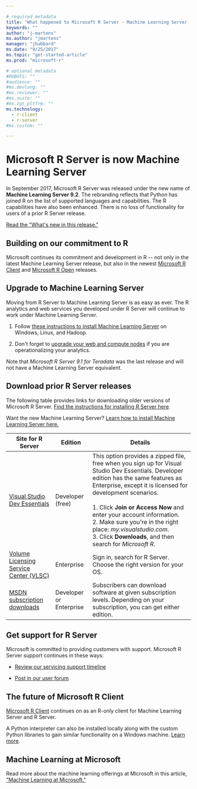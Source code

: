```yaml
---

# required metadata
title: "What happened to Microsoft R Server - Machine Learning Server | Microsoft Docs"
keywords: ""
author: "j-martens"
ms.author: "jmartens"
manager: "jhubbard"
ms.date: "9/25/2017"
ms.topic: "get-started-article"
ms.prod: "microsoft-r"

# optional metadata
#ROBOTS: ""
#audience: ""
#ms.devlang: ""
#ms.reviewer: ""
#ms.suite: ""
#ms.tgt_pltfrm: ""
ms.technology:
  - r-client
  - r-server
#ms.custom: ""

---
```


# Microsoft R Server is now Machine Learning Server

In September 2017, Microsoft R Server was released under the new name of **Machine Learning Server 9.2**. The rebranding reflects that Python has joined R on the list of supported languages and capabilities. The R capabilities have also been enhanced. There is no loss of functionality for users of a prior R Server release.

[Read the "What's new in this release."](whats-new-in-machine-learning-server.md)

## Building on our commitment to R

Microsoft continues its commitment and development in R -- not only in the latest Machine Learning Server release, but also in the newest [Microsoft R Client](r-client/what-is-microsoft-r-client.md) and [Microsoft R Open](https://mran.microsoft.com) releases.

## Upgrade to Machine Learning Server

Moving from R Server to Machine Learning Server is as easy as ever. The R analytics and web services you developed under R Server will continue to work under Machine Learning Server.

1. Follow [these instructions to install Machine Learning Server](install/machine-learning-server-install.md) on Windows, Linux, and Hadoop. 

1. Don't forget to [upgrade your web and compute nodes](operationalize/configure-start-for-administrators.md#configure-server-for-operationalization) if you are operationalizing your analytics.


Note that _Microsoft R Server 9.1 for Teradata_ was the last release and will not have a Machine Learning Server equivalent.

## Download prior R Server releases

The following table provides links for downloading older versions of Microsoft R Server. [Find the instructions for installing R Server here](install/r-server-install.md). 

Want the new Machine Learning Server? [Learn how to install Machine Learning Server here.](install/machine-learning-server-install.md)

| Site for R Server | Edition | Details |
|------|---------|---------|
| [Visual Studio Dev Essentials](http://go.microsoft.com/fwlink/?LinkId=717968&clcid=0x409) | Developer (free) | This option provides a zipped file, free when you sign up for Visual Studio Dev Essentials. Developer edition has the same features as Enterprise, except it is licensed for development scenarios. <br/><br/>1. Click **Join or Access Now** and enter your account information.<br/>2. Make sure you're in the right place: *my.visualstudio.com*.<br/>3. Click **Downloads**, and then search for *Microsoft R*. |
|[Volume Licensing Service Center (VLSC)](http://go.microsoft.com/fwlink/?LinkId=717966&clcid=0x409) | Enterprise | Sign in, search for R Server. Choose the right version for your OS. |
| [MSDN subscription downloads](https://msdn.microsoft.com/subscriptions/downloads/hh442898.aspx) | Developer or Enterprise | Subscribers can download software at given subscription levels. Depending on your subscription, you can get either edition. |


## Get support for R Server

Microsoft is committed to providing customers with support. Microsoft R Server support continues in these ways: 
+ [Review our servicing support timeline](resources-servicing-support.md)

+ [Post in our user forum](https://social.technet.microsoft.com/Forums/en-US/home?forum=MicrosoftR)  

## The future of Microsoft R Client

[Microsoft R Client](r-client/what-is-microsoft-r-client.md) continues on as an R-only client for Machine Learning Server and R Server. 

A Python interpreter can also be installed locally along with the custom Python libraries to gain similar functionality on a Windows machine. [Learn more](install/python-libraries-interpreter.md).

## Machine Learning at Microsoft

Read more about the machine learning offerings at Microsoft in this article, ["Machine Learning at Microsoft."](gary-to-provide.md)